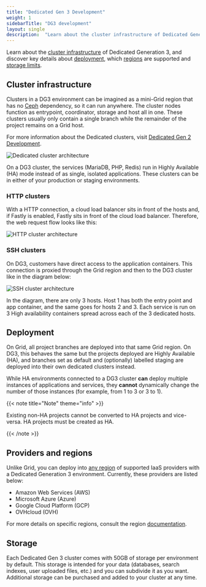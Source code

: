 ```yaml
---
title: "Dedicated Gen 3 Development"
weight: 1
sidebarTitle: "DG3 development"
layout: single
description:  "Learn about the cluster infrastructure of Dedicated Generation 3, and discover key details about deployment, which regions are supported and storage limits."
---
```


Learn about the [cluster infrastructure](#cluster-infrastructure) of Dedicated Generation 3, and discover key details about [deployment](#deployment), which [regions](#providers-and-regions) are supported and [storage limits](#storage).

## Cluster infrastructure 

Clusters in a DG3 environment can be imagined as a mini-Grid region that has no [Ceph](/glossary.md#ceph) dependency, so it can run anywhere. The cluster nodes function as entrypoint, coordinator, storage and host all in one. These clusters usually only contain a single branch while the remainder of the project remains on a Grid host. 

For more information about the Dedicated clusters, visit [Dedicated Gen 2 Development](/dedicated-environments/dedicated-gen-2/development.md#cluster-infrastructure).

![Dedicated cluster architecture](/images/dedicated/cluster-infrastructure.svg "0.50")

On a DG3 cluster, the services (MariaDB, PHP, Redis) run in Highly Available (HA) mode instead of as single, isolated applications. These clusters can be in either of your production or staging environments.

### HTTP clusters

With a HTTP connection, a cloud load balancer sits in front of the hosts and, if Fastly is enabled, Fastly sits in front of the cloud load balancer. Therefore, the web request flow looks like this:

![HTTP cluster architecture](/images/dedicated/http-cluster.svg "0.50")

### SSH clusters

On DG3, customers have direct access to the application containers. This connection is proxied through the Grid region and then to the DG3 cluster like in the diagram below:

![SSH cluster architecture](/images/dedicated/ssh-cluster.svg "0.50")

In the diagram, there are only 3 hosts. Host 1 has both the entry point and app container, and the same goes for hosts 2 and 3. Each service is run on 3 High availability containers spread across each of the 3 dedicated hosts.

## Deployment

On Grid, all project branches are deployed into that same Grid region. On DG3, this behaves the same but the projects deployed are Highly Available (HA), and branches set as default and (optionally) labelled staging are deployed into their own dedicated clusters instead. 

While HA environments connected to a DG3 cluster **can** deploy multiple instances of applications and services, they **cannot** dynamically change the number of those instances (for example, from 1 to 3 or 3 to 1).

{{< note title="Note" theme="info" >}}

Existing non-HA projects cannot be converted to HA projects and vice-versa. HA projects must be created as HA.

{{< /note >}}


## Providers and regions

Unlike Grid, you can deploy into [any region](/development/regions.md#regions) of supported IaaS providers with a Dedicated Generation 3 environment. Currently, these providers are listed below:

-   Amazon Web Services (AWS)
-   Microsoft Azure (Azure)
-   Google Cloud Platform (GCP)
-   OVHcloud (OVH) 

For more details on specific regions, consult the region [documentation](/development/regions.md#regions).

## Storage

Each Dedicated Gen 3 cluster comes with 50GB of storage per environment by default. This storage is intended for your data (databases, search indexes, user uploaded files, etc.) and you can subdivide it as you want. Additional storage can be purchased and added to your cluster at any time.  
